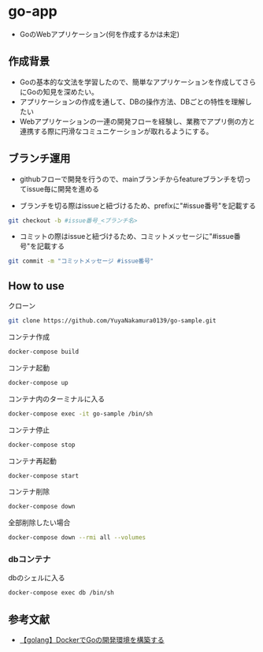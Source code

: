# go-app

- GoのWebアプリケーション(何を作成するかは未定)

## 作成背景

- Goの基本的な文法を学習したので、簡単なアプリケーションを作成してさらにGoの知見を深めたい。
- アプリケーションの作成を通して、DBの操作方法、DBごとの特性を理解したい
- Webアプリケーションの一連の開発フローを経験し、業務でアプリ側の方と連携する際に円滑なコミュニケーションが取れるようにする。

## ブランチ運用

- githubフローで開発を行うので、mainブランチからfeatureブランチを切ってissue毎に開発を進める

- ブランチを切る際はissueと紐づけるため、prefixに"#issue番号"を記載する

```zsh
git checkout -b #issue番号_<ブランチ名>
```

- コミットの際はissueと紐づけるため、コミットメッセージに"#issue番号"を記載する

```zsh
git commit -m "コミットメッセージ #issue番号"
```

## How to use

クローン

```zsh
git clone https://github.com/YuyaNakamura0139/go-sample.git
```

コンテナ作成

```zsh
docker-compose build
```

コンテナ起動

```zsh
docker-compose up
```

コンテナ内のターミナルに入る

```zsh
docker-compose exec -it go-sample /bin/sh
```

コンテナ停止

```zsh
docker-compose stop
```

コンテナ再起動

```zsh
docker-compose start
```

コンテナ削除

```zsh
docker-compose down
```

全部削除したい場合

```zsh
docker-compose down --rmi all --volumes
```

### dbコンテナ

dbのシェルに入る

```zsh
docker-compose exec db /bin/sh
```

## 参考文献

- [【golang】DockerでGoの開発環境を構築する](https://zenn.dev/yusuke49/articles/9ed37838861b1d)
